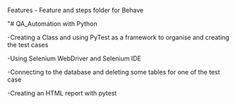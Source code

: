 Features - Feature and steps folder for Behave


"# QA_Automation with Python

-Creating a Class and using PyTest as a framework to organise and creating the test cases

-Using Selenium WebDriver and Selenium IDE

-Connecting to the database and deleting some tables for one of the test case

-Creating an HTML report with pytest

